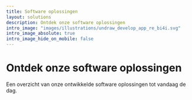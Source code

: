 ```yaml
---
title: Software oplossingen
layout: solutions
description: Ontdek onze software oplossingen
intro_image: "images/illustrations/undraw_develop_app_re_bi4i.svg"
intro_image_absolute: true
intro_image_hide_on_mobile: false
---
```


# Ontdek onze software oplossingen

Een overzicht van onze ontwikkelde software oplossingen tot vandaag de dag.<br /><br />
